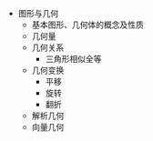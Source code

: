 * 图形与几何
  * 基本图形、几何体的概念及性质
  * 几何量
  * 几何关系
    * 三角形相似全等
  * 几何变换
    * 平移
    * 旋转
    * 翻折
  * 解析几何
  * 向量几何

